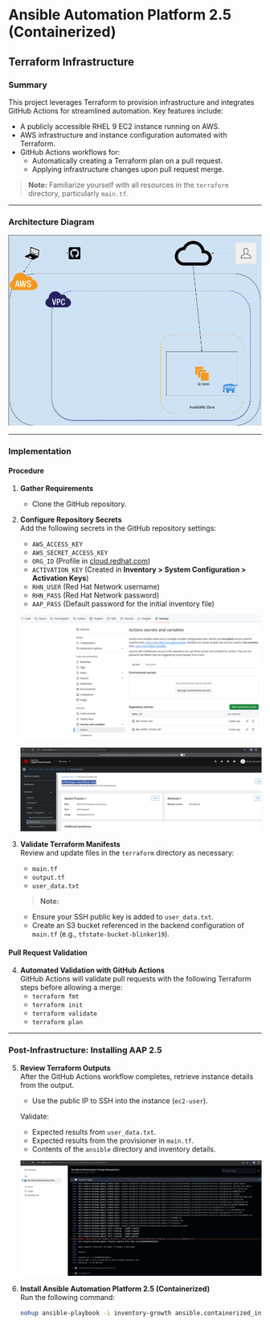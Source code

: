 # Ansible Automation Platform 2.5 (Containerized)

## Terraform Infrastructure

### Summary

This project leverages Terraform to provision infrastructure and integrates GitHub Actions for streamlined automation. Key features include:

- A publicly accessible RHEL 9 EC2 instance running on AWS.
- AWS infrastructure and instance configuration automated with Terraform.
- GitHub Actions workflows for:
  - Automatically creating a Terraform plan on a pull request.
  - Applying infrastructure changes upon pull request merge.

> **Note:** Familiarize yourself with all resources in the `terraform` directory, particularly `main.tf`.

---

### Architecture Diagram

![Architecture Diagram](images/simple.png)

---

### Implementation

#### Procedure

1. **Gather Requirements**
   - Clone the GitHub repository.

2. **Configure Repository Secrets**  
   Add the following secrets in the GitHub repository settings:  
   - `AWS_ACCESS_KEY`  
   - `AWS_SECRET_ACCESS_KEY`  
   - `ORG_ID` (Profile in [cloud.redhat.com](https://cloud.redhat.com))  
   - `ACTIVATION_KEY` (Created in **Inventory > System Configuration > Activation Keys**)  
   - `RHN_USER` (Red Hat Network username)  
   - `RHN_PASS` (Red Hat Network password)  
   - `AAP_PASS` (Default password for the initial inventory file)  

   ![Actions Secrets](images/github_secrets.png)  

   ![Activation Key](images/activation_key.png)

3. **Validate Terraform Manifests**  
   Review and update files in the `terraform` directory as necessary:  
   - `main.tf`  
   - `output.tf`  
   - `user_data.txt`  

   > **Note:**  
   - Ensure your SSH public key is added to `user_data.txt`.  
   - Create an S3 bucket referenced in the backend configuration of `main.tf` (e.g., `tfstate-bucket-blinker19`).

#### Pull Request Validation

4. **Automated Validation with GitHub Actions**  
   GitHub Actions will validate pull requests with the following Terraform steps before allowing a merge:  
   - `terraform fmt`  
   - `terraform init`  
   - `terraform validate`  
   - `terraform plan`  

---

### Post-Infrastructure: Installing AAP 2.5

5. **Review Terraform Outputs**  
   After the GitHub Actions workflow completes, retrieve instance details from the output.  
   - Use the public IP to SSH into the instance (`ec2-user`).

   Validate:  
   - Expected results from `user_data.txt`.  
   - Expected results from the provisioner in `main.tf`.  
   - Contents of the `ansible` directory and inventory details.

   ![Terraform Output](images/tf_output.png)

6. **Install Ansible Automation Platform 2.5 (Containerized)**  
   Run the following command:  
   ```bash
   nohup ansible-playbook -i inventory-growth ansible.containerized_installer.install -e ansible_connection=local &>/dev/null &
